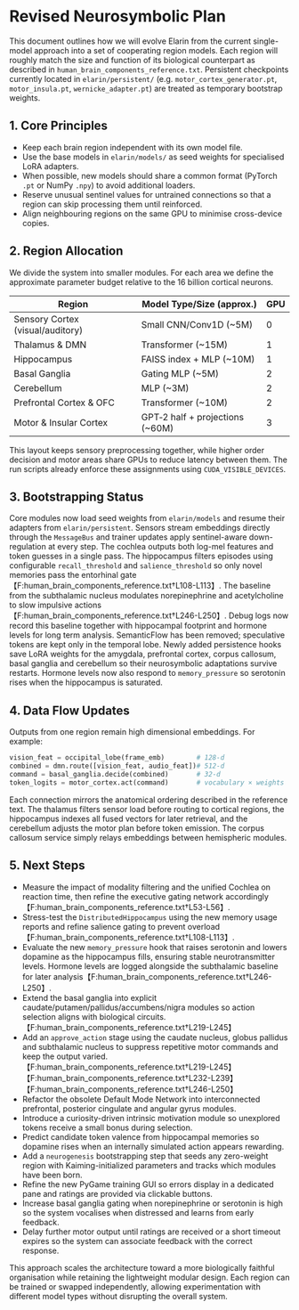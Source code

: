 # Revised Neurosymbolic Plan

This document outlines how we will evolve Elarin from the current single-model approach into a set of cooperating region models. Each region will roughly match the size and function of its biological counterpart as described in `human_brain_components_reference.txt`. Persistent checkpoints currently located in `elarin/persistent/` (e.g. `motor_cortex_generator.pt`, `motor_insula.pt`, `wernicke_adapter.pt`) are treated as temporary bootstrap weights.

## 1. Core Principles

- Keep each brain region independent with its own model file.
- Use the base models in `elarin/models/` as seed weights for specialised LoRA adapters.
- When possible, new models should share a common format (PyTorch `.pt` or NumPy `.npy`) to avoid additional loaders.
- Reserve unusual sentinel values for untrained connections so that a region can skip processing them until reinforced.
- Align neighbouring regions on the same GPU to minimise cross-device copies.

## 2. Region Allocation

We divide the system into smaller modules. For each area we define the approximate parameter budget relative to the 16 billion cortical neurons.

| Region                      | Model Type/Size (approx.) | GPU |
|-----------------------------|---------------------------|-----|
| Sensory Cortex (visual/auditory) | Small CNN/Conv1D (~5M) | 0 |
| Thalamus & DMN              | Transformer (~15M)        | 1 |
| Hippocampus                 | FAISS index + MLP (~10M)  | 1 |
| Basal Ganglia               | Gating MLP (~5M)          | 2 |
| Cerebellum                  | MLP (~3M)                 | 2 |
| Prefrontal Cortex & OFC     | Transformer (~10M)        | 2 |
| Motor & Insular Cortex      | GPT‑2 half + projections (~60M) | 3 |

This layout keeps sensory preprocessing together, while higher order decision and motor areas share GPUs to reduce latency between them. The run scripts already enforce these assignments using ``CUDA_VISIBLE_DEVICES``.

## 3. Bootstrapping Status

Core modules now load seed weights from ``elarin/models`` and resume their
adapters from ``elarin/persistent``. Sensors stream embeddings directly through
the ``MessageBus`` and trainer updates apply sentinel-aware down-regulation at
every step. The cochlea outputs both log-mel features and token guesses in a
single pass. The hippocampus filters episodes using configurable
``recall_threshold`` and ``salience_threshold`` so only novel memories pass the
entorhinal gate【F:human_brain_components_reference.txt†L108-L113】. The baseline
from the subthalamic nucleus modulates norepinephrine and acetylcholine to slow
impulsive actions【F:human_brain_components_reference.txt†L246-L250】. Debug logs
now record this baseline together with hippocampal footprint and hormone levels
for long term analysis. SemanticFlow has been removed; speculative tokens are
kept only in the temporal lobe. Newly added persistence hooks save LoRA weights
for the amygdala, prefrontal cortex, corpus callosum, basal ganglia and
cerebellum so their neurosymbolic adaptations survive restarts. Hormone levels
now also respond to ``memory_pressure`` so serotonin rises when the hippocampus
is saturated.

## 4. Data Flow Updates

Outputs from one region remain high dimensional embeddings. For example:

```python
vision_feat = occipital_lobe(frame_emb)        # 128‑d
combined = dmn.route([vision_feat, audio_feat])# 512‑d
command = basal_ganglia.decide(combined)       # 32‑d
token_logits = motor_cortex.act(command)       # vocabulary × weights
```

Each connection mirrors the anatomical ordering described in the reference text. The thalamus filters sensor load before routing to cortical regions, the hippocampus indexes all fused vectors for later retrieval, and the cerebellum adjusts the motor plan before token emission. The corpus callosum service simply relays embeddings between hemispheric modules.

## 5. Next Steps

- Measure the impact of modality filtering and the unified Cochlea on reaction time, then refine the executive gating network accordingly【F:human_brain_components_reference.txt†L53-L56】.
- Stress-test the ``DistributedHippocampus`` using the new memory usage reports and refine salience gating to prevent overload【F:human_brain_components_reference.txt†L108-L113】.
- Evaluate the new ``memory_pressure`` hook that raises serotonin and lowers dopamine as the hippocampus fills, ensuring stable neurotransmitter levels. Hormone levels are logged alongside the subthalamic baseline for later analysis【F:human_brain_components_reference.txt†L246-L250】.
- Extend the basal ganglia into explicit caudate/putamen/pallidus/accumbens/nigra modules so action selection aligns with biological circuits.【F:human_brain_components_reference.txt†L219-L245】
- Add an ``approve_action`` stage using the caudate nucleus, globus pallidus and
  subthalamic nucleus to suppress repetitive motor commands and keep the output
  varied.【F:human_brain_components_reference.txt†L219-L245】【F:human_brain_components_reference.txt†L232-L239】【F:human_brain_components_reference.txt†L246-L250】
- Refactor the obsolete Default Mode Network into interconnected prefrontal, posterior cingulate and angular gyrus modules.
- Introduce a curiosity-driven intrinsic motivation module so unexplored tokens receive a small bonus during selection.
- Predict candidate token valence from hippocampal memories so dopamine rises when an internally simulated action appears rewarding.
- Add a ``neurogenesis`` bootstrapping step that seeds any zero-weight region with
  Kaiming-initialized parameters and tracks which modules have been born.
- Refine the new PyGame training GUI so errors display in a dedicated pane and
  ratings are provided via clickable buttons.
- Increase basal ganglia gating when norepinephrine or serotonin is high so the
  system vocalises when distressed and learns from early feedback.
- Delay further motor output until ratings are received or a short timeout
  expires so the system can associate feedback with the correct response.

This approach scales the architecture toward a more biologically faithful organisation while retaining the lightweight modular design. Each region can be trained or swapped independently, allowing experimentation with different model types without disrupting the overall system.
